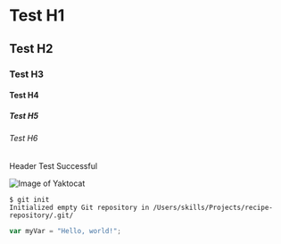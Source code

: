 # Test H1 #

## Test H2

### Test H3

#### Test H4

##### Test H5

###### Test H6

Header Test Successful


![Image of Yaktocat](https://octodex.github.com/images/yaktocat.png)


```
$ git init
Initialized empty Git repository in /Users/skills/Projects/recipe-repository/.git/
```

``` javascript
var myVar = "Hello, world!";
```

